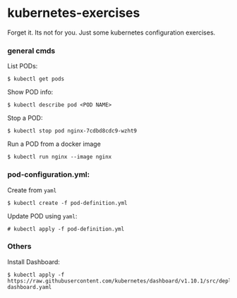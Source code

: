 # kubernetes-exercises
Forget it. Its not for you. Just some kubernetes configuration exercises.

### general cmds

List PODs:
```
$ kubectl get pods
```

Show POD info:
```
$ kubectl describe pod <POD NAME>
```

Stop a POD:
```
$ kubectl stop pod nginx-7cdbd8cdc9-wzht9
```

Run a POD from a docker image
```
$ kubectl run nginx --image nginx
```


### pod-configuration.yml:

Create from `yaml`
```
$ kubectl create -f pod-definition.yml
```

Update POD using `yaml`:
```
# kubectl apply -f pod-definition.yml
```

### Others

Install Dashboard:
```
$ kubectl apply -f https://raw.githubusercontent.com/kubernetes/dashboard/v1.10.1/src/deploy/recommended/kubernetes-dashboard.yaml
```




